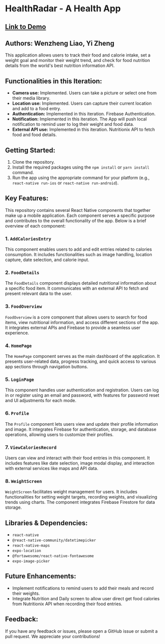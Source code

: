 # HealthRadar - A Health App
## [Link to Demo](https://youtu.be/UTQro-D-H08)

## Authors: Wenzheng Liao, Yi Zheng
This application allows users to track their food and calorie intake, set a weight goal and monitor their weight trend, and check for food nutrition details from the world's best nutrition information API.

## Functionalities in this Iteration:

- **Camera use:** Implemented. Users can take a picture or select one from their media library.
- **Location use:** Implemented. Users can capture their current location and add to a food entry.
- **Authentication:** Implemented in this iteration. Firebase Authentication.
- **Notification:** Implemented in this iteration. The App will push local notification to remind user to log their weight and food data.
- **External API use:** Implemented in this iteration. Nutritionix API to fetch food and food details.

## Getting Started:

1. Clone the repository.
2. Install the required packages using the `npm install` or `yarn install` command.
3. Run the app using the appropriate command for your platform (e.g., `react-native run-ios` or `react-native run-android`).

## Key Features:
This repository contains several React Native components that together make up a mobile application. Each component serves a specific purpose and contributes to the overall functionality of the app. Below is a brief overview of each component:

### 1. `AddCaloriesEntry`
This component enables users to add and edit entries related to calories consumption. It includes functionalities such as image handling, location capture, date selection, and calorie input.

### 2. `FoodDetails`
The `FoodDetails` component displays detailed nutritional information about a specific food item. It communicates with an external API to fetch and present relevant data to the user.

### 3. `FoodOverview`
`FoodOverview` is a core component that allows users to search for food items, view nutritional information, and access different sections of the app. It integrates external APIs and Firebase to provide a seamless user experience.

### 4. `HomePage`
The `HomePage` component serves as the main dashboard of the application. It presents user-related data, progress tracking, and quick access to various app sections through navigation buttons.

### 5. `LoginPage`
This component handles user authentication and registration. Users can log in or register using an email and password, with features for password reset and UI adjustments for each mode.

### 6. `Profile`
The `Profile` component lets users view and update their profile information and image. It integrates Firebase for authentication, storage, and database operations, allowing users to customize their profiles.

### 7. `ViewCaloriesRecord`
Users can view and interact with their food entries in this component. It includes features like date selection, image modal display, and interaction with external services like maps and API data.

### 8. `WeightScreen`
`WeightScreen` facilitates weight management for users. It includes functionalities for setting weight targets, recording weights, and visualizing trends using charts. The component integrates Firebase Firestore for data storage.

## Libraries & Dependencies:

- `react-native`
- `@react-native-community/datetimepicker`
- `react-native-maps`
- `expo-location`
- `@fortawesome/react-native-fontawesome`
- `expo-image-picker`

## Future Enhancements:

- Implement notifications to remind users to add their meals and record their weights.
- Integrate Nutrition and Daily screen to allow user direct get food calories from Nutritionix API when recording their food entries.

## Feedback:
If you have any feedback or issues, please open a GitHub issue or submit a pull request. We appreciate your contributions!